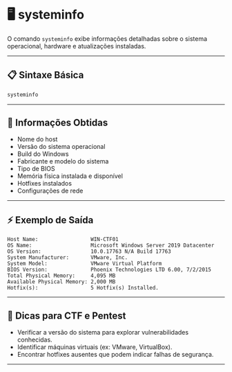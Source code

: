 


# 🖥️ systeminfo

O comando `systeminfo` exibe informações detalhadas sobre o sistema operacional, hardware e atualizações instaladas.

---

## 📋 Sintaxe Básica

```powershell
systeminfo
```

---

## 📌 Informações Obtidas

- Nome do host
- Versão do sistema operacional
- Build do Windows
- Fabricante e modelo do sistema
- Tipo de BIOS
- Memória física instalada e disponível
- Hotfixes instalados
- Configurações de rede

---

## ⚡ Exemplo de Saída

```plaintext
Host Name:                 WIN-CTF01
OS Name:                   Microsoft Windows Server 2019 Datacenter
OS Version:                10.0.17763 N/A Build 17763
System Manufacturer:       VMware, Inc.
System Model:              VMware Virtual Platform
BIOS Version:              Phoenix Technologies LTD 6.00, 7/2/2015
Total Physical Memory:     4,095 MB
Available Physical Memory: 2,000 MB
Hotfix(s):                 5 Hotfix(s) Installed.
```

---

## 🎯 Dicas para CTF e Pentest

- Verificar a versão do sistema para explorar vulnerabilidades conhecidas.
- Identificar máquinas virtuais (ex: VMware, VirtualBox).
- Encontrar hotfixes ausentes que podem indicar falhas de segurança.

---